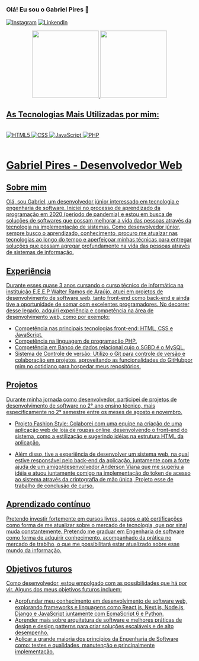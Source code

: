 ### Olá! Eu sou o Gabriel Pires 🚀
[![Instagram](https://img.shields.io/badge/Instagram-E4405F?style=for-the-badge&logo=instagram&logoColor=white)](https://www.instagram.com/gabriel_pires_web_developer/)
[![LinkendIn](https://img.shields.io/badge/LinkedIn-0077B5?style=for-the-badge&logo=linkedin&logoColor=white)](https://www.linkedin.com/mwlite/in/gabriel-da-silva-pires-391a071b5/)

<div align="center">
    <a href="https://github.com/gabrielboostphoenix">
    <img height="180em" src="https://github-readme-stats.vercel.app/api?username=damonbarros&show_icons=true&theme=dark&include_all_commits=true&count_private=true"/>
    <img height="180em" src="https://github-readme-stats.vercel.app/api/top-langs/?username=damonbarros&layout=compact&langs_count=7&theme=dark">
</div>

## As Tecnologias Mais Utilizadas por mim:

<div style="display: inline_block"><br/>
   <img alt="HTML5" src="https://img.shields.io/badge/HTML5-E34F26?style=for-the-badge&logo=html5&logoColor=white">
   <img alt="CSS" src="https://img.shields.io/badge/CSS3-1572B6?style=for-the-badge&logo=css3&logoColor=white">
   <img alt="JavaScript" src="https://img.shields.io/badge/JavaScript-F7DF1E?style=for-the-badge&logo=javascript&logoColor=black">
   <img alt="PHP" src="https://img.shields.io/badge/PHP-777BB4?style=for-the-badge&logo=php&logoColor=white">
</div> <br/>

# Gabriel Pires - Desenvolvedor Web

## Sobre mim

Olá, sou Gabriel, um desenvolvedor júnior interessado em tecnologia e engenharia de software. Iniciei no processo de aprendizado da programação em 2020 (período de pandemia) e estou em busca de soluções de softwares que possam melhorar a vida das pessoas através da tecnologia na implementação de sistemas. Como desenvolvedor júnior, sempre busco o aprendizado, conhecimento, procuro me atualzar nas tecnologias ao longo do tempo e aperfeiçoar minhas técnicas para entregar soluções que possam agregar profundamente na vida das pessoas através de sistemas de informação.

## Experiência

Durante esses quase 3 anos cursando o curso técnico de informática na instituição E.E.E.P Walter Ramos de Araújo, atuei em projetos de desenvolvimento de software web, tanto front-end como back-end e ainda tive a oportunidade de somar com excelentes programadores. No decorrer desse legado, adquiri experiência e competência na área de desenvolvimento web, como por exemplo:

- Competência nas principais tecnologias front-end: HTML, CSS e JavaScript.
- Competência na linguagem de programação PHP.
- Competẽncia em Banco de dados relacional cujo o SGBD é o MySQL.
- Sistema de Controle de versão: Utilizo o Git para controle de versão e colaboração em projetos, aproveitando as funcionalidades do GitHubpor mim no cotidiano para hospedar meus repositórios.

## Projetos

Durante minha jornada como desenvolvedor, participei de projetos de desenvolvimento de software no 2° ano ensino técnico, mais especificamente no 2° semestre entre os meses de agosto e novembro.

- Projeto Fashion Style: Colaborei com uma equipe na criação de uma aplicação web de loja de roupas online, desenvolvendo o front-end do sistema, como a estilização e sugerindo idéias na estrutura HTML da aplicação.

- Além disso, tive a experiência de desenvolver um sistema web, na qual estive responsável pelo back-end da aplicação, juntamente com a forte ajuda de um amigo/desenvolvedor Anderson Viana que me sugeriu a idéia e atuou juntamente comigo na implementação do token de acesso ao sistema através da criptografia de mão única, Projeto esse de trabalho de conclusão de curso.

## Aprendizado contínuo

Pretendo investir fortemente em cursos livres, pagos e até certificações como forma de me atualizar sobre o mercado de tecnologia, que por sinal muda constantemente.
Pretendo me graduar em Engenharia de software como forma de adquirir conhecimento, acompanhado da prática no mercado de trablho, o que me possibilitará estar atualizado sobre esse mundo da informação.

## Objetivos futuros

Como desenvolvedor, estou empolgado com as possibilidades que há por vir. Alguns dos meus objetivos futuros incluem:

- Aprofundar meu conhecimento em desenvolvimento de software web, explorando frameworks e linguagens como React.js, Next.js, Node.js, Django e JavaScript juntamente com EcmaScript 6 e Python.
- Aprender mais sobre arquitetura de software e melhores práticas de design e design patterns para criar soluções escaláveis e de alto desempenho.
- Aplicar a grande maioria dos princípios da Engenharia de Software como: testes e qualidades, manutenção e principalmente implementação.
